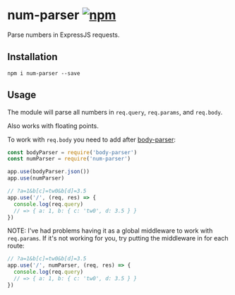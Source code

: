 # num-parser [![npm](https://img.shields.io/npm/v/num-parser.svg)](https://www.npmjs.com/package/num-parser)

Parse numbers in ExpressJS requests.

## Installation

    npm i num-parser --save


## Usage

The module will parse all numbers in `req.query`, `req.params`, and `req.body`.

Also works with floating points.

To work with `req.body` you need to add after [body-parser](https://github.com/expressjs/body-parser):

```javascript
const bodyParser = require('body-parser')
const numParser = require('num-parser')

app.use(bodyParser.json())
app.use(numParser)

// ?a=1&b[c]=tw0&b[d]=3.5
app.use('/', (req, res) => {
  console.log(req.query)
  // => { a: 1, b: { c: 'tw0', d: 3.5 } }
})
```

NOTE: I've had problems having it as a global middleware to work with `req.params`. If it's not working for you, try putting the middleware in for each route:

```javascript
// ?a=1&b[c]=tw0&b[d]=3.5
app.use('/', numParser, (req, res) => {
  console.log(req.query)
  // => { a: 1, b: { c: 'tw0', d: 3.5 } }
})
```
